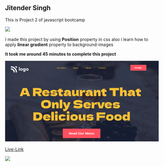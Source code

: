 ## Jitender Singh

This is Project 2 of javascript bootcamp 

![](https://img.shields.io/badge/Technologies--used-Html%20Css-orange)

I made this project by using **Position** property in css also i learn how to apply **linear gradient** property  to background-images

**It took me around 45 minutes to complete this project**

![](./thumbnail.png)


[Live-Link](https://restaurant-serves.netlify.app/)

![](https://img.shields.io/badge/Instructor-Hitesh%20choudhary%20-orange)